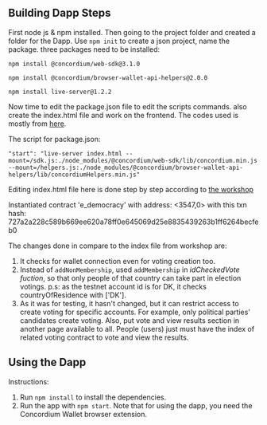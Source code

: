 ## Building Dapp Steps
First node js & npm installed.
Then going to the project folder and created a folder for the Dapp.
Use `npm init` to create a json project, name the package.
three packages need to be installed:

`npm install @concordium/web-sdk@3.1.0`

`npm install @concordium/browser-wallet-api-helpers@2.0.0`

`npm install live-server@1.2.2`

Now time to edit the package.json file to edit the scripts commands. also create the index.html file and work on the frontend. 
The codes used is mostly from [here](https://github.com/Concordium/voting-workshop/tree/main/dapp).

The script for package.json:

`"start": "live-server index.html --mount=/sdk.js:./node_modules/@concordium/web-sdk/lib/concordium.min.js --mount=/helpers.js:./node_modules/@concordium/browser-wallet-api-helpers/lib/concordiumHelpers.min.js"`

Editing index.html file here is done step by step according to [the workshop](https://www.youtube.com/watch?v=J-SP_ptKu_I)

Instantiated contract 'e_democracy' with address: <3547,0> with this txn hash: 727a2a228c589b669ee620a78ff0e645069d25e8835439263b1ff6264becfeb0

The changes done in compare to the index file from workshop are:
1. It checks for wallet connection even for voting creation too.
2. Instead of `addNonMembership`, used `addMembership` in *idCheckedVote fuction*, so that only people of that country can take part in election votings.
p.s: as the testnet account id is for DK, it checks countryOfResidence with ['DK'].
3. As it was for testing, it hasn't changed, but it can restrict access to create voting for specific accounts. For example, 
only political parties' candidates create voting. Also, put vote and view results section in another page available to all. People (users) just must have 
the index of related voting contract to vote and view the results.

## Using the Dapp
Instructions:
1. Run `npm install` to install the dependencies.
2. Run the app with `npm start`.
Note that for using the dapp, you need the Concordium Wallet browser extension.
